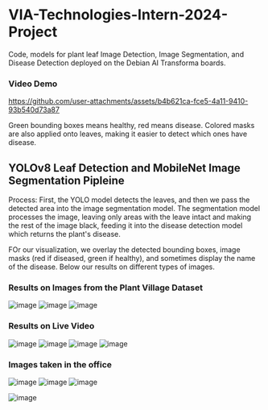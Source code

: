 # VIA-Technologies-Intern-2024-Project
Code, models for plant leaf Image Detection, Image Segmentation, and Disease Detection deployed on
the Debian AI Transforma boards. 

### Video Demo
https://github.com/user-attachments/assets/b4b621ca-fce5-4a11-9410-93b540d73a87


Green bounding boxes means healthy, red means disease. Colored masks are also applied onto leaves,
making it easier to detect which ones have disease. 

## YOLOv8 Leaf Detection and MobileNet Image Segmentation Pipleine
Process: First, the YOLO model detects the leaves, and then we pass the detected area into 
the image segmentation model. The segmentation model processes the image, leaving only areas with the
leave intact and making the rest of the image black, feeding it into the disease detection model which returns the plant's disease.  

FOr our visualization, we overlay the detected bounding boxes, image masks (red if diseased, green if healthy), and sometimes display the name of the disease. Below our results on different types of images. 

### Results on Images from the Plant Village Dataset
![image](https://github.com/user-attachments/assets/5b74cf1e-e90b-44eb-99e2-7cfd94df6110)
![image](https://github.com/user-attachments/assets/b0f5d9a2-f310-4e98-affa-f504fe9b47a2)
![image](https://github.com/user-attachments/assets/df5c3d22-b7ab-4d04-abfc-ddc925930b31)

### Results on Live Video
![image](https://github.com/user-attachments/assets/a1b4a973-5bad-475d-9304-5ce75fcd040a)
![image](https://github.com/user-attachments/assets/47a0a626-1e30-4a48-bb01-85e16774efe2)
![image](https://github.com/user-attachments/assets/3df0c0e5-7610-4607-b95c-873a7a0b9552)
![image](https://github.com/user-attachments/assets/9cbdf8c8-ef99-4bb3-93a3-c3d71aff9cd7)

### Images taken in the office 
![image](https://github.com/user-attachments/assets/58e2054a-f51c-439d-bd88-132bcc0dc1a4)
![image](https://github.com/user-attachments/assets/7489aa7a-e9cb-414d-9a38-d8b170b312d5)
![image](https://github.com/user-attachments/assets/3a69c471-63e4-4fa2-9039-defe73f4b31a)

![image](https://github.com/user-attachments/assets/8de149f6-286e-4594-90dd-637dbae0c06d)

